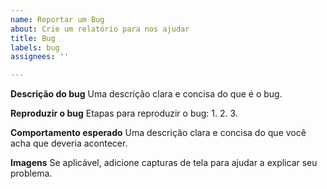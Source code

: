 ```yaml
---
name: Reportar um Bug
about: Crie um relatório para nos ajudar
title: Bug
labels: bug
assignees: ''

---
```


**Descrição do bug**
Uma descrição clara e concisa do que é o bug.

**Reproduzir o bug**
Etapas para reproduzir o bug:
1. 
2. 
3. 

**Comportamento esperado**
Uma descrição clara e concisa do que você acha que deveria acontecer.

**Imagens**
Se aplicável, adicione capturas de tela para ajudar a explicar seu problema.